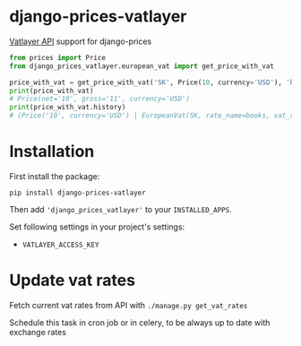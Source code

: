 # django-prices-vatlayer
[Vatlayer API](https://vatlayer.com/) support for django-prices

```python
from prices import Price
from django_prices_vatlayer.european_vat import get_price_with_vat

price_with_vat = get_price_with_vat('SK', Price(10, currency='USD'), 'books')
print(price_with_vat)
# Price(net='10', gross='11', currency='USD')
print(price_with_vat.history)
# (Price('10', currency='USD') | EuropeanVat(SK, rate_name=books, vat_rate=10))
```

Installation
==============
First install the package:
```
pip install django-prices-vatlayer
```
Then add `'django_prices_vatlayer'` to your `INSTALLED_APPS`.

Set following settings in your project's settings:

 * `VATLAYER_ACCESS_KEY`


Update vat rates
=======================
Fetch current vat rates from API with `./manage.py get_vat_rates`

Schedule this task in cron job or in celery, to be always up to date with exchange rates
